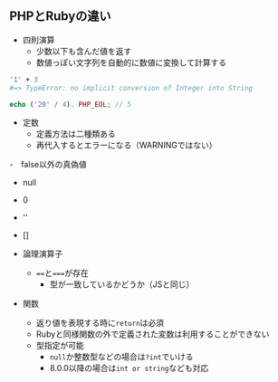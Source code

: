 ## PHPとRubyの違い
- 四則演算
  - 少数以下も含んだ値を返す
  - 数値っぽい文字列を自動的に数値に変換して計算する

```ruby
'1' + 3
#=> TypeError: no implicit conversion of Integer into String
```

```php
echo ('20' / 4). PHP_EOL; // 5
```

- 定数
  - 定義方法は二種類ある
  - 再代入するとエラーになる（WARNINGではない）

-　false以外の真偽値
  - null
  - 0
  - ''
  - []

- 論理演算子
  - `==`と`===`が存在
     - 型が一致しているかどうか（JSと同じ）

- 関数
  - 返り値を表現する時に`return`は必須
  - Rubyと同様関数の外で定義された変数は利用することができない
  - 型指定が可能
    - `null`か整数型などの場合は`?int`でいける
    - 8.0.0以降の場合は`int or string`なども対応



